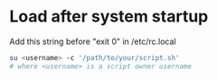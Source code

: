 # Load after system startup

Add this string before "exit 0" in /etc/rc.local
```bash
su <username> -c '/path/to/your/script.sh'
# where <username> is a script owner username
```
